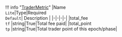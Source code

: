 !!! info "[TraderMetric](schemas/trader_metric.md)"
    |Name<br>`Lite`|Type|Required<br>`Default`| Description |
    |-|-|-|-|
    |total_fee<br>`tf` |string|True|Total fee paid|
    |total_point<br>`tp` |string|True|Total trader point of this epoch/phase|
